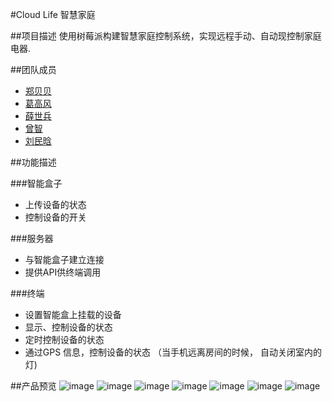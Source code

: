 #Cloud Life 智慧家庭

##项目描述
使用树莓派构建智慧家庭控制系统，实现远程手动、自动现控制家庭电器.

##团队成员
* [郑贝贝](https://github.com/scugzbc)
* [葛高风](https://github.com/illden)
* [薛世兵](https://github.com/xueshibing)
* [曾智](https://github.com/cursorzz)
* [刘民晗](https://github.com/liujavamail)

##功能描述

###智能盒子
* 上传设备的状态
* 控制设备的开关

###服务器
* 与智能盒子建立连接
* 提供API供终端调用

###终端
* 设置智能盒上挂载的设备
* 显示、控制设备的状态
* 定时控制设备的状态
* 通过GPS 信息，控制设备的状态  （当手机远离房间的时候， 自动关闭室内的灯)
  
##产品预览
![image](https://raw.githubusercontent.com/Shinetechchina/Hackathon2015/master/doc/images/1.png)
![image](https://raw.githubusercontent.com/Shinetechchina/Hackathon2015/master/doc/images/2.png)
![image](https://raw.githubusercontent.com/Shinetechchina/Hackathon2015/master/doc/images/3.png)
![image](https://raw.githubusercontent.com/Shinetechchina/Hackathon2015/master/doc/images/4.png)
![image](https://raw.githubusercontent.com/Shinetechchina/Hackathon2015/master/doc/images/5.png)
![image](https://raw.githubusercontent.com/Shinetechchina/Hackathon2015/master/doc/images/6.jpg)
![image](https://raw.githubusercontent.com/Shinetechchina/Hackathon2015/master/doc/images/7.jpg)
